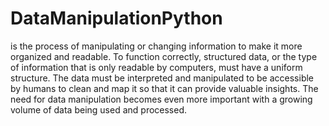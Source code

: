 # DataManipulationPython
is the process of manipulating or changing information to make it more organized and readable. To function correctly, structured data, or the type of information that is only readable by computers, must have a uniform structure. The data must be interpreted and manipulated to be accessible by humans to clean and map it so that it can provide valuable insights. The need for data manipulation becomes even more important with a growing volume of data being used and processed.
